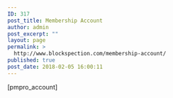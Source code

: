 ```yaml
---
ID: 317
post_title: Membership Account
author: admin
post_excerpt: ""
layout: page
permalink: >
  http://www.blockspection.com/membership-account/
published: true
post_date: 2018-02-05 16:00:11
---
```

[pmpro_account]